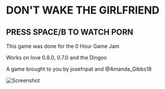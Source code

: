 # DON'T WAKE THE GIRLFRIEND

## PRESS SPACE/B TO WATCH PORN

This game was done for the 0 Hour Game Jam

Works on love 0.8.0, 0.7.0 and the Dingoo

A game brought to you by josefnpat and @Amanda_Gibbs18

![Screenshot](https://raw.github.com/josefnpat/0hgame-1/master/dev/screenshots/vD1Ugb4.png)
